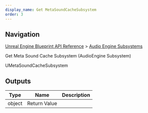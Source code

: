 ```yaml
---
display_name: Get MetaSoundCacheSubsystem
order: 3
---
```

## Navigation

[Unreal Engine Blueprint API Reference](https://dev.epicgames.com/documentation/en-us/unreal-engine/BlueprintAPI) > [Audio Engine Subsystems](https://dev.epicgames.com/documentation/en-us/unreal-engine/BlueprintAPI/AudioEngineSubsystems)

Get Meta Sound Cache Subsystem (AudioEngine Subsystem)

UMetaSoundCacheSubsystem

## Outputs

| Type | Name | Description |
| --- | --- | --- |
| object | Return Value |  |
